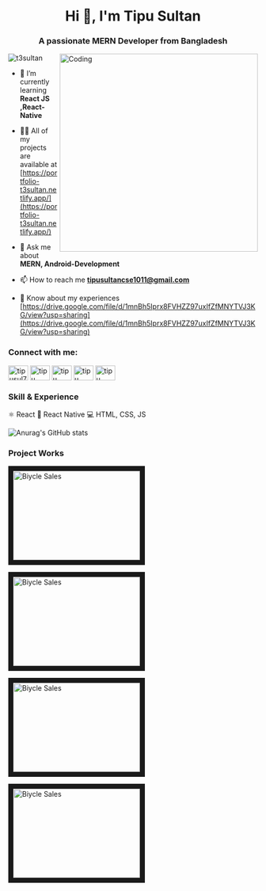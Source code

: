 
<h1 align="center">Hi 👋, I'm Tipu Sultan</h1>
<h3 align="center">A passionate MERN Developer from Bangladesh</h3>
<img img align="right" alt="Coding" width="400" src="https://camo.githubusercontent.com/e278cbf655da98c004011927c9b4ef9ace0e73c9b8a41892b778bbe03c045379/68747470733a2f2f637373706f696e743130312e636f6d2f77702d636f6e74656e742f75706c6f6164732f323032302f31302f446576656c6f7065722d6f6e2d6c6170746f702e676966">

<p align="left"> <img src="https://komarev.com/ghpvc/?username=t3sultan&label=Profile%20views&color=0e75b6&style=flat" alt="t3sultan" /> </p>

- 🌱 I’m currently learning **React JS ,React-Native**

- 👨‍💻 All of my projects are available at [https://portfolio-t3sultan.netlify.app/](https://portfolio-t3sultan.netlify.app/)

- 💬 Ask me about **MERN, Android-Development**

- 📫 How to reach me **tipusultancse1011@gmail.com**

- 📄 Know about my experiences [https://drive.google.com/file/d/1mnBh5Iprx8FVHZZ97uxIfZfMNYTVJ3KG/view?usp=sharing](https://drive.google.com/file/d/1mnBh5Iprx8FVHZZ97uxIfZfMNYTVJ3KG/view?usp=sharing)

<h3 align="left">Connect with me:</h3>
<p align="left">
<a href="https://twitter.com/tipusul76971739" target="blank"><img align="center" src="https://raw.githubusercontent.com/rahuldkjain/github-profile-readme-generator/master/src/images/icons/Social/twitter.svg" alt="tipusul76971739" height="30" width="40" /></a>
<a href="https://linkedin.com/in/tipu sultan" target="blank"><img align="center" src="https://raw.githubusercontent.com/rahuldkjain/github-profile-readme-generator/master/src/images/icons/Social/linked-in-alt.svg" alt="tipu sultan" height="30" width="40" /></a>
<a href="https://fb.com/tipu sultan" target="blank"><img align="center" src="https://raw.githubusercontent.com/rahuldkjain/github-profile-readme-generator/master/src/images/icons/Social/facebook.svg" alt="tipu sultan" height="30" width="40" /></a>
<a href="https://dribbble.com/tipu sultan" target="blank"><img align="center" src="https://raw.githubusercontent.com/rahuldkjain/github-profile-readme-generator/master/src/images/icons/Social/dribbble.svg" alt="tipu sultan" height="30" width="40" /></a>
<a href="https://www.hackerrank.com/tipu sultan" target="blank"><img align="center" src="https://raw.githubusercontent.com/rahuldkjain/github-profile-readme-generator/master/src/images/icons/Social/hackerrank.svg" alt="tipu sultan" height="30" width="40" /></a>
</p>

<h3 align="left">Skill & Experience</h3>
⚛ React
📱 React Native
💻 HTML, CSS, JS

![Anurag's GitHub stats](https://github-readme-stats.vercel.app/api?username=T3sultan&show_icons=true&theme=radical)

<h3 align="left">Project Works</h3>


<a href="https://niche-products-28da0.web.app/" target="_blank"><img src="https://i.pinimg.com/originals/24/ae/8d/24ae8def288851503cf68340df174963.gif" 
alt="Biycle Sales" width="256" height="180" border="10"/></a>

<a href="https://niche-products-28da0.web.app/" target="_blank"><img src="https://i.pinimg.com/originals/24/ae/8d/24ae8def288851503cf68340df174963.gif" 
alt="Biycle Sales" width="256" height="180" border="10"/></a>

<a href="https://niche-products-28da0.web.app/" target="_blank"><img src="https://i.pinimg.com/originals/24/ae/8d/24ae8def288851503cf68340df174963.gif" 
alt="Biycle Sales" width="256" height="180" border="10" /></a>

<a href="https://niche-products-28da0.web.app/" target="_blank"><img src="https://i.pinimg.com/originals/24/ae/8d/24ae8def288851503cf68340df174963.gif" 
alt="Biycle Sales" width="256" height="180" border="10"/></a>


